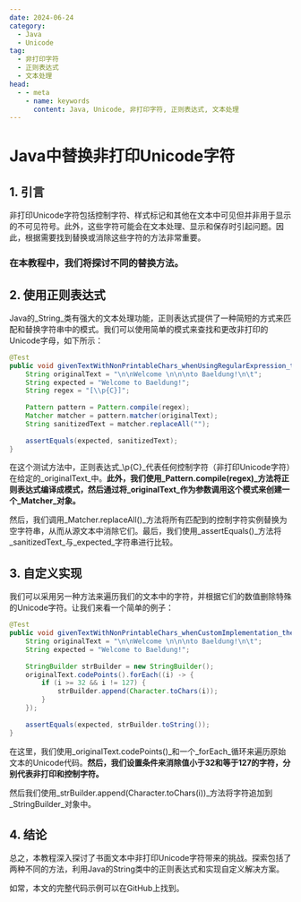 ```yaml
---
date: 2024-06-24
category:
  - Java
  - Unicode
tag:
  - 非打印字符
  - 正则表达式
  - 文本处理
head:
  - - meta
    - name: keywords
      content: Java, Unicode, 非打印字符, 正则表达式, 文本处理
---
```


# Java中替换非打印Unicode字符

## 1. 引言

非打印Unicode字符包括控制字符、样式标记和其他在文本中可见但并非用于显示的不可见符号。此外，这些字符可能会在文本处理、显示和保存时引起问题。因此，根据需要找到替换或消除这些字符的方法非常重要。

### 在本教程中，我们将探讨不同的替换方法。

## 2. 使用正则表达式

Java的_String_类有强大的文本处理功能，正则表达式提供了一种简短的方式来匹配和替换字符串中的模式。我们可以使用简单的模式来查找和更改非打印的Unicode字母，如下所示：

```java
@Test
public void givenTextWithNonPrintableChars_whenUsingRegularExpression_thenGetSanitizedText() {
    String originalText = "\n\nWelcome \n\n\nto Baeldung!\n\t";
    String expected = "Welcome to Baeldung!";
    String regex = "[\\p{C}]";
    
    Pattern pattern = Pattern.compile(regex);
    Matcher matcher = pattern.matcher(originalText);
    String sanitizedText = matcher.replaceAll("");
    
    assertEquals(expected, sanitizedText);
}
```

在这个测试方法中，正则表达式_\p{C}_代表任何控制字符（非打印Unicode字符）在给定的_originalText_中。**此外，我们使用_Pattern.compile(regex)_方法将正则表达式编译成模式，然后通过将_originalText_作为参数调用这个模式来创建一个_Matcher_对象。**

然后，我们调用_Matcher.replaceAll()_方法将所有匹配到的控制字符实例替换为空字符串，从而从源文本中消除它们。最后，我们使用_assertEquals()_方法将_sanitizedText_与_expected_字符串进行比较。

## 3. 自定义实现

我们可以采用另一种方法来遍历我们的文本中的字符，并根据它们的数值删除特殊的Unicode字符。让我们来看一个简单的例子：

```java
@Test
public void givenTextWithNonPrintableChars_whenCustomImplementation_thenGetSanitizedText() {
    String originalText = "\n\nWelcome \n\n\nto Baeldung!\n\t";
    String expected = "Welcome to Baeldung!";
    
    StringBuilder strBuilder = new StringBuilder();
    originalText.codePoints().forEach((i) -> {
        if (i >= 32 && i != 127) {
            strBuilder.append(Character.toChars(i));
        }
    });
    
    assertEquals(expected, strBuilder.toString());
}
```

在这里，我们使用_originalText.codePoints()_和一个_forEach_循环来遍历原始文本的Unicode代码。**然后，我们设置条件来消除值小于32和等于127的字符，分别代表非打印和控制字符。**

然后我们使用_strBuilder.append(Character.toChars(i))_方法将字符追加到_StringBuilder_对象中。

## 4. 结论

总之，本教程深入探讨了书面文本中非打印Unicode字符带来的挑战。探索包括了两种不同的方法，利用Java的String类中的正则表达式和实现自定义解决方案。

如常，本文的完整代码示例可以在GitHub上找到。